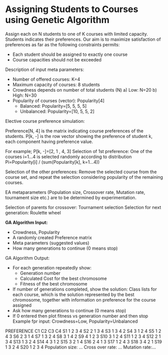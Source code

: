 # Assigning Students to Courses using Genetic Algorithm

Assign each on N students to one of K courses with limited
capacity. Students indicates their preferences. Our aim is to maximize satisfaction of preferences as
far as the following constraints permits:
- Each student should be assigned to exactly one course
- Course capacities should not be exceeded

Description of input meta parameters:
- Number of offered courses: K=4
- Maximum capacity of courses: 8 students
- Crowdness depends on number of total students (N)
  a) Low: N=20
  b) High: N=30
- Popularity of courses (vector): 
  Popularity[4]
  - Balanced: Popularity=[5, 5, 5, 5]
  - Unbalanced: Popularity=[10, 5, 5, 2]
  
Elective course preference simulation:

Preference[N, 4] is the matrix indicating course preferences of the students. P[k, -] is the row vector
showing the preference of student k, each component having preference value.

For example; P[k, -]=[2, 1 , 4, 3]
Selection of 1st preference: One of the courses i=1…4 is selected randomly according to distribution
Pi=Popularity[i] / (sum(Popularity[k], k=1…4))

Selection of the other preferences: Remove the selected course from the course set, and repeat the
selection considering popularity of the remaining courses.

EA metaparameters (Population size, Crossover rate, Mutation rate, tournament size etc.) are to be
determined by experimentation.

Selection of parents for crossover: Tournament selection
Selection for next generation: Roulette wheel

**GA Algorithm Input:**
- Crowdness, Popularity
- A randomly created Preference matrix
- Meta parameters (suggested values)
- How many generations to continue (0 means stop)

GA Algorithm Output:
- For each generation repeatedly show:
  - Generation number
  - Calculated Cost for the best chromosome
  - Fitness of the best chromosome
- If number of generations completed, show the solution:
Class lists for each course, which is the solution represented by the best chromosome, together with
information on preference for the course assigned
- Ask how many generations to continue (0 means stop)
- If 0 entered then plot fitness vs generation number and then stop
Example fpr input:
Crowdness=Low,
Popularity=Unbalanced

PREFERENCE
C1 C2 C3 C4
S1 1 2 3 4
S2 2 1 3 4
S3 1 3 4 2
S4 3 1 2 4
S5 1 2 4 3
S6 2 3 1 4
S7 1 3 2 4
S8 3 1 4 2
S9 4 1 2 3
S10 3 1 2 4
S11 1 2 3 4
S12 2 1 3 4
S13 1 3 2 4
S14 4 3 1 2
S15 3 2 1 4
S16 2 4 1 3
S17 1 2 4 3
S18 3 4 2 1
S19 1 3 2 4
S20 1 2 3 4
Population size: ...
Cross over rate: ...
Mutation rate:...

